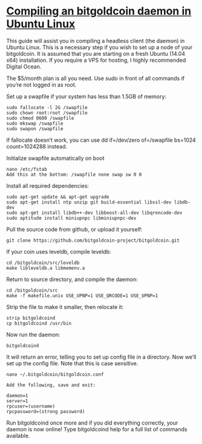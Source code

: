 # [Compiling an bitgoldcoin daemon in Ubuntu Linux](https://dev.cryptolife.net/compiling-the-daemon-for-your-altcoin-in-ubuntu-linux/)


This guide will assist you in compiling a headless client (the daemon) in Ubuntu Linux. This is a necessary step if you wish to set up a node of your bitgoldcoin. It is assumed that you are starting on a fresh Ubuntu (14.04 x64) installation. If you require a VPS for hosting, I highly recommended Digital Ocean.

The $5/month plan is all you need. Use sudo in front of all commands if you’re not logged in as root.

Set up a swapfile if your system has less than 1.5GB of memory:

```
sudo fallocate -l 2G /swapfile
sudo chown root:root /swapfile
sudo chmod 0600 /swapfile
sudo mkswap /swapfile
sudo swapon /swapfile
```

If fallocate doesn’t work, you can use dd if=/dev/zero of=/swapfile bs=1024 count=1024288 instead.

Initialize swapfile automatically on boot

```
nano /etc/fstab
Add this at the bottom: /swapfile none swap sw 0 0
```

Install all required dependencies:

```
sudo apt-get update && apt-get upgrade
sudo apt-get install ntp unzip git build-essential libssl-dev libdb-dev
sudo apt-get install libdb++-dev libboost-all-dev libqrencode-dev
sudo aptitude install miniupnpc libminiupnpc-dev
```

Pull the source code from github, or upload it yourself:

```
git clone https://github.com/bitgoldcoin-project/bitgoldcoin.git
```

If your coin uses leveldb, compile leveldb:

```
cd /bitgoldcoin/src/leveldb
make libleveldb.a libmemenv.a
```

Return to source directory, and compile the daemon:

```
cd /bitgoldcoin/src
make -f makefile.unix USE_UPNP=1 USE_QRCODE=1 USE_UPNP=1
```

Strip the file to make it smaller, then relocate it:

```
strip bitgoldcoind
cp bitgoldcoind /usr/bin
```

Now run the daemon:

```
bitgoldcoind
```

It will return an error, telling you to set up config file in a directory. Now we’ll set up the config file. Note that this is case sensitive.

```
nano ~/.bitgoldcoin/bitgoldcoin.conf

Add the following, save and exit:

daemon=1
server=1
rpcuser=(username)
rpcpassword=(strong password)
```

Run bitgoldcoind once more and if you did everything correctly, your daemon is now online! Type bitgoldcoind help for a full list of commands available.
